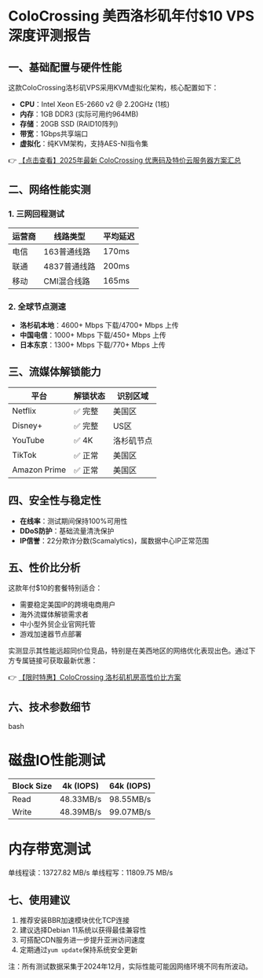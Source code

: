 # ColoCrossing 美西洛杉矶年付$10 VPS 深度评测报告

## 一、基础配置与硬件性能
这款ColoCrossing洛杉矶VPS采用KVM虚拟化架构，核心配置如下：
- **CPU**：Intel Xeon E5-2660 v2 @ 2.20GHz (1核)
- **内存**：1GB DDR3 (实际可用约964MB)
- **存储**：20GB SSD (RAID10阵列)
- **带宽**：1Gbps共享端口
- **虚拟化**：纯KVM架构，支持AES-NI指令集

👉 [【点击查看】2025年最新 ColoCrossing 优惠码及特价云服务器方案汇总](https://bit.ly/ColoCrossing)

## 二、网络性能实测
### 1. 三网回程测试
| 运营商 | 线路类型      | 平均延迟 |
|--------|---------------|----------|
| 电信   | 163普通线路   | 170ms    |
| 联通   | 4837普通线路  | 200ms    |
| 移动   | CMI混合线路   | 165ms    |

### 2. 全球节点测速
- **洛杉矶本地**：4600+ Mbps 下载/4700+ Mbps 上传
- **中国电信**：1000+ Mbps 下载/450+ Mbps 上传
- **日本东京**：1300+ Mbps 下载/770+ Mbps 上传

## 三、流媒体解锁能力
| 平台       | 解锁状态 | 识别区域 |
|------------|----------|----------|
| Netflix    | ✅ 完整   | 美国区   |
| Disney+    | ✅ 完整   | US区     |
| YouTube    | ✅ 4K     | 洛杉矶节点 |
| TikTok     | ✅ 正常   | 美国区   |
| Amazon Prime | ✅ 正常 | 美国区   |

## 四、安全性与稳定性
- **在线率**：测试期间保持100%可用性
- **DDoS防护**：基础流量清洗保护
- **IP信誉**：22分欺诈分数(Scamalytics)，属数据中心IP正常范围

## 五、性价比分析
这款年付$10的套餐特别适合：
- 需要稳定美国IP的跨境电商用户
- 海外流媒体解锁需求者
- 中小型外贸企业官网托管
- 游戏加速器节点部署

实测显示其性能远超同价位竞品，特别是在美西地区的网络优化表现出色。通过下方专属链接可获取最新优惠：

👉 [【限时特惠】ColoCrossing 洛杉矶机房高性价比方案](https://bit.ly/ColoCrossing)

## 六、技术参数细节
bash
# 磁盘IO性能测试
Block Size | 4k (IOPS) | 64k (IOPS)
---------- | --------- | ----------
Read       | 48.33MB/s | 98.55MB/s  
Write      | 48.39MB/s | 99.07MB/s

# 内存带宽测试
单线程读：13727.82 MB/s
单线程写：11809.75 MB/s

## 七、使用建议
1. 推荐安装BBR加速模块优化TCP连接
2. 建议选择Debian 11系统以获得最佳兼容性
3. 可搭配CDN服务进一步提升亚洲访问速度
4. 定期通过`yum update`保持系统安全更新

注：所有测试数据采集于2024年12月，实际性能可能因网络环境不同有所波动。